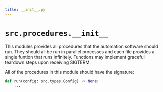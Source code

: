 ```yaml
---
title: __init__.py
---
```


# `src.procedures.__init__`

This modules provides all procedures that the automation software
should run. They should all be run in parallel processes and each file
provides a single funtion that runs infinitely. Functions may implement
graceful teardown steps upon receiving SIGTERM.


All of the procedures in this module should have the signature:

```python
def run(config: src.types.Config) -> None:
    ...
```